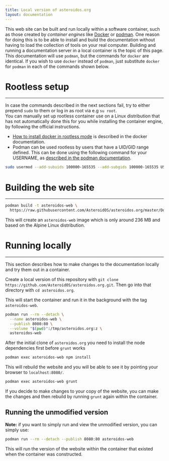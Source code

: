 ```yaml
---
title: Local version of asteroidos.org
layout: documentation
---
```


This web site can be built and run locally within a software container, such as those created by *container engines* like [Docker](https://www.docker.com/) or [podman](https://podman.io/). One reason for doing this is to be able to install and build the documentation without having to load the collection of tools on your real computer. Building and running a documentation server in a local container is the topic of this page.\
This documentation will use `podman`, but the commands for `docker` are identical. If you wish to use `docker` instead of `podman`, just substitute `docker` for `podman` in each of the commands shown below.

# Rootless setup
---

In case the commands described in the next sections fail, try to either prepend `sudo` to them or log in as root via e.g `su root`.\
You can manually set up rootless container use on a Linux distribution that has not automatically done this for you while installing the container engine, by following the official instructions.
- [How to install docker in rootless mode](https://docs.docker.com/engine/security/rootless/) is described in the docker documentation.
- Podman can be used rootless by users that have a UID/GID range defined. This can be done using the following command for your USERNAME, as [described in the podman documentation](https://github.com/containers/podman/blob/main/docs/tutorials/rootless_tutorial.md).
``` Bash
sudo usermod --add-subuids 100000-165535 --add-subgids 100000-165535 USERNAME
```

# Building the web site
---



``` Bash
podman build -t asteroidos-web \
  https://raw.githubusercontent.com/AsteroidOS/asteroidos.org/master/Dockerfile
```

This will create an `asteroidos-web` image which is only around 236 MB and based on the Alpine Linux distribution.

# Running locally
---

This section describes how to make changes to the documentation locally and try them out in a container.

Create a local version of this repository with `git clone https://github.com/AsteroidOS/asteroidos.org.git`. Then go into that directory with `cd asteroidos.org`.

This will start the container and run it in the background with the tag `asteroidos-web`.

``` Bash
podman run --rm --detach \
  --name asteroidos-web \
  --publish 8080:80 \
  --volume "$(pwd)":/tmp/asteroidos.org:z \
  asteroidos-web
```

After the initial clone of `asteroidos.org` you need to install the node dependencies first before `grunt` works

``` Bash
podman exec asteroidos-web npm install
```

This will rebuild the website and you will be able to see it by pointing your browser to `localhost:8080/`.  

``` Bash
podman exec asteroidos-web grunt
```

If you decide to make changes to your copy of the website, you can make the changes and then rebuild by running `grunt` again within the container.

## Running the unmodified version

**Note:** if you want to simply run and view the unmodified version, you can simply use:

``` Bash
podman run --rm --detach --publish 8080:80 asteroidos-web
```

This will run the version of the website within the container that existed when the container was constructed.
